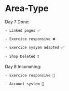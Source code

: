 # Area-Type

Day 7 Done:

    - Linked pages ✅
    
    - Exercice responsive ❌

    - Exercice sysyem adapted ✅

    - Shop Deleted ❗

Day 8 Incomming:

    - Exercice responsive 💭

    - Account system 💭

    